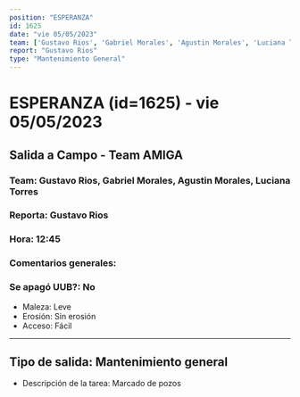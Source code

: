 ```yaml
---
position: "ESPERANZA"
id: 1625
date: "vie 05/05/2023"
team: ['Gustavo Rios', 'Gabriel Morales', 'Agustin Morales', 'Luciana Torres']
report: "Gustavo Rios"
type: "Mantenimiento General"
---
```


# ESPERANZA (id=1625) - vie 05/05/2023
## Salida a Campo - Team AMIGA
### Team: Gustavo Rios, Gabriel Morales, Agustin Morales, Luciana Torres
### Reporta: Gustavo Rios
### Hora: 12:45
### Comentarios generales: 
### Se apagó UUB?: No 
- Maleza: Leve
- Erosión: Sin erosión
- Acceso: Fácil
---------
## Tipo de salida: Mantenimiento general
   - Descripción de la tarea: Marcado de pozos
